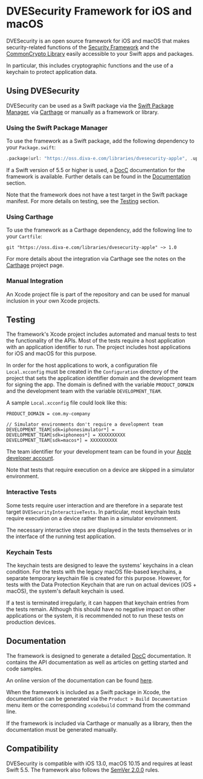 # DVESecurity Framework for iOS and macOS

DVESecurity is an open source framework for iOS and macOS that makes security-related functions of the [Security Framework] and the [CommonCrypto Library] easily accessible to your Swift apps and packages.

In particular, this includes cryptographic functions and the use of a keychain to protect application data.

## Using DVESecurity
DVESecurity can be used as a Swift package via the [Swift Package Manager], via [Carthage] or manually as a framework or library.

### Using the Swift Package Manager
To use the framework as a Swift package, add the following dependency to your `Package.swift`:
```swift
.package(url: "https://oss.diva-e.com/libraries/dvesecurity-apple", .upToNextMajor(from: "1.0.0")),
```

If a Swift version of 5.5 or higher is used, a [DocC] documentation for the framework is available. Further details can be found in the [Documentation](#Documentation) section.

Note that the framework does not have a test target in the Swift package manifest. For more details on testing, see the [Testing](#testing) section.

### Using Carthage
To use the framework as a Carthage dependency, add the following line to your `Cartfile`:
```
git "https://oss.diva-e.com/libraries/dvesecurity-apple" ~> 1.0
```

For more details about the integration via Carthage see the notes on the [Carthage] project page.

### Manual Integration
An Xcode project file is part of the repository and can be used for manual inclusion in your own Xcode projects.

## Testing
The framework's Xcode project includes automated and manual tests to test the functionality of the APIs.
Most of the tests require a host application with an application identifier to run. The project includes host applications for iOS and macOS for this purpose.

In order for the host applications to work, a configuration file `Local.xcconfig` must be created in the `Configuration` directory of the project that sets the application identifier domain and the development team for signing the app. The domain is defined with the variable `PRODUCT_DOMAIN` and the development team with the variable `DEVELOPMENT_TEAM`.

A sample `Local.xcconfig` file could look like this:
```
PRODUCT_DOMAIN = com.my-company

// Simulator environments don't require a development team
DEVELOPMENT_TEAM[sdk=iphonesimulator*] =
DEVELOPMENT_TEAM[sdk=iphoneos*] = XXXXXXXXXX
DEVELOPMENT_TEAM[sdk=macos*] = XXXXXXXXXX
```

The team identifier for your development team can be found in your [Apple developer account](https://developer.apple.com/account/#!/membership/).

Note that tests that require execution on a device are skipped in a simulator environment.

### Interactive Tests
Some tests require user interaction and are therefore in a separate test target `DVESecurityInteractiveTests`. In particular, most keychain tests require execution on a device rather than in a simulator environment.

The necessary interactive steps are displayed in the tests themselves or in the interface of the running test application.

### Keychain Tests
The keychain tests are designed to leave the systems' keychains in a clean condition.
For the tests with the legacy macOS file-based keychains, a separate temporary keychain file is created for this purpose.
However, for tests with the Data Protection Keychain that are run on actual devices (iOS + macOS), the system's default keychain is used.

If a test is terminated irregularly, it can happen that keychain entries from the tests remain. Although this should have no negative impact on other applications or the system, it is recommended not to run these tests on production devices.

## Documentation
The framework is designed to generate a detailed [DocC] documentation.
It contains the API documentation as well as articles on getting started and code samples.

An online version of the documentation can be found [here](https://libraries.oss-pages.diva-e.com/dvesecurity-apple-documentation/documentation/index.html).

When the framework is included as a Swift package in Xcode, the documentation can be generated via the `Product > Build Documentation` menu item or the corresponding `xcodebuild` command from the command line.

If the framework is included via Carthage or manually as a library, then the documentation must be generated manually.  

## Compatibility
DVESecurity is compatible with iOS 13.0, macOS 10.15 and requires at least Swift 5.5.
The framework also follows the [SemVer 2.0.0] rules.

[Security Framework]: https://developer.apple.com/documentation/security "Security Framework"
[CommonCrypto Library]: https://opensource.apple.com/source/CommonCrypto/ "CommonCrypto Library"
[Swift Package Manager]: https://swift.org/package-manager/ "Swift Package Manager"
[Carthage]: https://github.com/Carthage/Carthage "Carthage"
[DocC]: https://developer.apple.com/documentation/docc "DocC"
[Swift-DocC]: https://www.swift.org/blog/swift-docc/ "Swift-DocC is Now Open Source"
[SemVer 2.0.0]: https://semver.org/#semantic-versioning-200 "Semantic Versioning 2.0.0"
